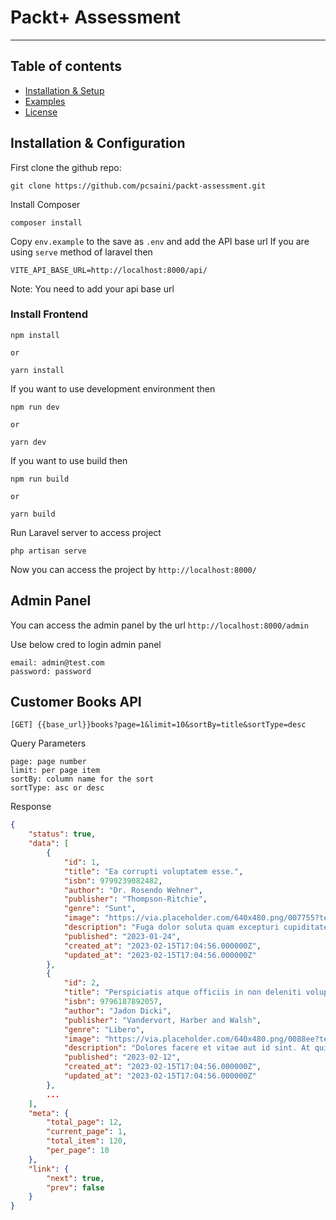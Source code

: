 # Packt+ Assessment
---

## Table of contents ##

*  [Installation & Setup](#installation--setup)
*  [Examples](#examples)
*  [License](#license)


## Installation & Configuration ##
First clone the github repo:
```
git clone https://github.com/pcsaini/packt-assessment.git
```

Install Composer
```
composer install
```

Copy `env.example` to the save as `.env` and add the API base url
If you are using `serve` method of laravel then
```
VITE_API_BASE_URL=http://localhost:8000/api/
```
Note: You need to add your api base url

### Install Frontend
```
npm install

or

yarn install
```

If you want to use development environment then
```
npm run dev

or

yarn dev
```

If you want to use build then
```
npm run build

or

yarn build
```

Run Laravel server to access project
```
php artisan serve
```

Now you can access the project by `http://localhost:8000/`

## Admin Panel
You can access the admin panel by the url `http://localhost:8000/admin`

Use below cred to login admin panel
```
email: admin@test.com
password: password
```

## Customer Books API
```
[GET] {{base_url}}books?page=1&limit=10&sortBy=title&sortType=desc
```

Query Parameters
```
page: page number
limit: per page item
sortBy: column name for the sort
sortType: asc or desc
```

Response
```json
{
    "status": true,
    "data": [
        {
            "id": 1,
            "title": "Ea corrupti voluptatem esse.",
            "isbn": 9799239082482,
            "author": "Dr. Rosendo Wehner",
            "publisher": "Thompson-Ritchie",
            "genre": "Sunt",
            "image": "https://via.placeholder.com/640x480.png/007755?text=eum",
            "description": "Fuga dolor soluta quam excepturi cupiditate laudantium hic odit. Quod totam non aliquam est. Dolor ea numquam rem similique.",
            "published": "2023-01-24",
            "created_at": "2023-02-15T17:04:56.000000Z",
            "updated_at": "2023-02-15T17:04:56.000000Z"
        },
        {
            "id": 2,
            "title": "Perspiciatis atque officiis in non deleniti voluptatibus eos perferendis sed corrupti facilis.",
            "isbn": 9796187892057,
            "author": "Jadon Dicki",
            "publisher": "Vandervort, Harber and Walsh",
            "genre": "Libero",
            "image": "https://via.placeholder.com/640x480.png/0088ee?text=eligendi",
            "description": "Dolores facere et vitae aut id sint. At qui laudantium et voluptatibus. Quam quo consequuntur distinctio similique placeat. Blanditiis in et itaque.",
            "published": "2023-02-12",
            "created_at": "2023-02-15T17:04:56.000000Z",
            "updated_at": "2023-02-15T17:04:56.000000Z"
        },
        ...
    ],
    "meta": {
        "total_page": 12,
        "current_page": 1,
        "total_item": 120,
        "per_page": 10
    },
    "link": {
        "next": true,
        "prev": false
    }
}
```
